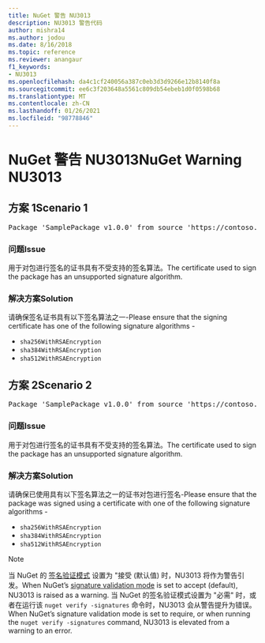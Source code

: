 ```yaml
---
title: NuGet 警告 NU3013
description: NU3013 警告代码
author: mishra14
ms.author: jodou
ms.date: 8/16/2018
ms.topic: reference
ms.reviewer: anangaur
f1_keywords:
- NU3013
ms.openlocfilehash: da4c1cf240056a387c0eb3d3d9266e12b8140f8a
ms.sourcegitcommit: ee6c3f203648a5561c809db54ebeb1d0f0598b68
ms.translationtype: MT
ms.contentlocale: zh-CN
ms.lasthandoff: 01/26/2021
ms.locfileid: "98778846"
---
```

# <a name="nuget-warning-nu3013"></a><span data-ttu-id="e2d18-103">NuGet 警告 NU3013</span><span class="sxs-lookup"><span data-stu-id="e2d18-103">NuGet Warning NU3013</span></span>

## <a name="scenario-1"></a><span data-ttu-id="e2d18-104">方案 1</span><span class="sxs-lookup"><span data-stu-id="e2d18-104">Scenario 1</span></span>

<pre>Package 'SamplePackage v1.0.0' from source 'https://contoso.com/index.json': The signing certificate has an unsupported signature algorithm.</pre>

### <a name="issue"></a><span data-ttu-id="e2d18-105">问题</span><span class="sxs-lookup"><span data-stu-id="e2d18-105">Issue</span></span>

<span data-ttu-id="e2d18-106">用于对包进行签名的证书具有不受支持的签名算法。</span><span class="sxs-lookup"><span data-stu-id="e2d18-106">The certificate used to sign the package has an unsupported signature algorithm.</span></span>


### <a name="solution"></a><span data-ttu-id="e2d18-107">解决方案</span><span class="sxs-lookup"><span data-stu-id="e2d18-107">Solution</span></span>

<span data-ttu-id="e2d18-108">请确保签名证书具有以下签名算法之一-</span><span class="sxs-lookup"><span data-stu-id="e2d18-108">Please ensure that the signing certificate has one of the following signature algorithms -</span></span> 
* `sha256WithRSAEncryption`
* `sha384WithRSAEncryption`
* `sha512WithRSAEncryption`



## <a name="scenario-2"></a><span data-ttu-id="e2d18-109">方案 2</span><span class="sxs-lookup"><span data-stu-id="e2d18-109">Scenario 2</span></span>

<pre>Package 'SamplePackage v1.0.0' from source 'https://contoso.com/index.json': The primary signature's certificate has an unsupported signature algorithm.</pre>

### <a name="issue"></a><span data-ttu-id="e2d18-110">问题</span><span class="sxs-lookup"><span data-stu-id="e2d18-110">Issue</span></span>

<span data-ttu-id="e2d18-111">用于对包进行签名的证书具有不受支持的签名算法。</span><span class="sxs-lookup"><span data-stu-id="e2d18-111">The certificate used to sign the package has an unsupported signature algorithm.</span></span>


### <a name="solution"></a><span data-ttu-id="e2d18-112">解决方案</span><span class="sxs-lookup"><span data-stu-id="e2d18-112">Solution</span></span>

<span data-ttu-id="e2d18-113">请确保已使用具有以下签名算法之一的证书对包进行签名-</span><span class="sxs-lookup"><span data-stu-id="e2d18-113">Please ensure that the package was signed using a certificate with one of the following signature algorithms -</span></span> 
* `sha256WithRSAEncryption`
* `sha384WithRSAEncryption`
* `sha512WithRSAEncryption`


> [!Note]
> <span data-ttu-id="e2d18-114">当 NuGet 的 [签名验证模式](../../consume-packages/installing-signed-packages.md#configure-package-signature-requirements) 设置为 "接受 (默认值) 时，NU3013 将作为警告引发。</span><span class="sxs-lookup"><span data-stu-id="e2d18-114">When NuGet’s [signature validation mode](../../consume-packages/installing-signed-packages.md#configure-package-signature-requirements) is set to accept (default), NU3013 is raised as a warning.</span></span> <span data-ttu-id="e2d18-115">当 NuGet 的签名验证模式设置为 "必需" 时，或者在运行该 `nuget verify -signatures` 命令时，NU3013 会从警告提升为错误。</span><span class="sxs-lookup"><span data-stu-id="e2d18-115">When NuGet’s signature validation mode is set to require, or when running the `nuget verify -signatures` command, NU3013 is elevated from a warning to an error.</span></span> 
